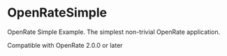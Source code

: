 OpenRateSimple
==============

OpenRate Simple Example. The simplest non-trivial OpenRate application.

Compatible with OpenRate 2.0.0 or later


